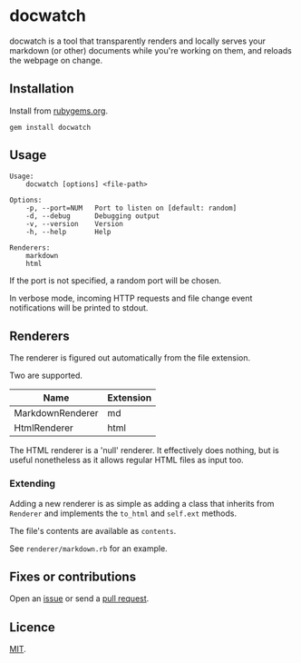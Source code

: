# docwatch

docwatch is a tool that transparently renders and locally serves your markdown (or other) documents while you're working on them, and reloads the webpage on change.

## Installation

Install from [rubygems.org](https://rubygems.com/gems/docwatch).

```
gem install docwatch
```

## Usage

```
Usage:
    docwatch [options] <file-path>

Options:
    -p, --port=NUM   Port to listen on [default: random]
    -d, --debug      Debugging output
    -v, --version    Version
    -h, --help       Help

Renderers:
    markdown
    html
```

If the port is not specified, a random port will be chosen.

In verbose mode, incoming HTTP requests and file change event notifications
will be printed to stdout.

## Renderers

The renderer is figured out automatically from the file extension.

Two are supported.

| Name             | Extension |
|------------------|-----------|
| MarkdownRenderer | md        |
| HtmlRenderer     | html      |

The HTML renderer is a 'null' renderer. It effectively does nothing, but is
useful nonetheless as it allows regular HTML files as input too.

### Extending

Adding a new renderer is as simple as adding a class that inherits from `Renderer` and implements the `to_html` and `self.ext` methods.

The file's contents are available as `contents`.

See `renderer/markdown.rb` for an example.

## Fixes or contributions

Open an [issue](http://github.com/crdx/docwatch/issues) or send a [pull request](http://github.com/crdx/docwatch/pulls).

## Licence

[MIT](LICENCE.md).

